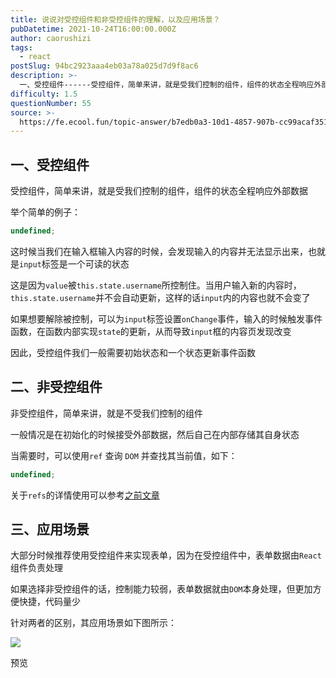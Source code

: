 ```yaml
---
title: 说说对受控组件和非受控组件的理解，以及应用场景？
pubDatetime: 2021-10-24T16:00:00.000Z
author: caorushizi
tags:
  - react
postSlug: 94bc2923aaa4eb03a78a025d7d9f8ac6
description: >-
  一、受控组件------受控组件，简单来讲，就是受我们控制的组件，组件的状态全程响应外部数据举个简单的例子：```typescriptundefined```这时候当我们在输入框输入内容的时候，会发现
difficulty: 1.5
questionNumber: 55
source: >-
  https://fe.ecool.fun/topic-answer/b7edb0a3-10d1-4857-907b-cc99acaf3516?orderBy=updateTime&order=desc&tagId=13
---
```


## 一、受控组件

受控组件，简单来讲，就是受我们控制的组件，组件的状态全程响应外部数据

举个简单的例子：

```typescript
undefined;
```

这时候当我们在输入框输入内容的时候，会发现输入的内容并无法显示出来，也就是`input`标签是一个可读的状态

这是因为`value`被`this.state.username`所控制住。当用户输入新的内容时，`this.state.username`并不会自动更新，这样的话`input`内的内容也就不会变了

如果想要解除被控制，可以为`input`标签设置`onChange`事件，输入的时候触发事件函数，在函数内部实现`state`的更新，从而导致`input`框的内容页发现改变

因此，受控组件我们一般需要初始状态和一个状态更新事件函数

## 二、非受控组件

非受控组件，简单来讲，就是不受我们控制的组件

一般情况是在初始化的时候接受外部数据，然后自己在内部存储其自身状态

当需要时，可以使用`ref` 查询 `DOM` 并查找其当前值，如下：

```typescript
undefined;
```

关于`refs`的详情使用可以参考[之前文章](https://mp.weixin.qq.com/s/ZBKWcslVBi0IKQgz7lYzbA)

## 三、应用场景

大部分时候推荐使用受控组件来实现表单，因为在受控组件中，表单数据由`React`组件负责处理

如果选择非受控组件的话，控制能力较弱，表单数据就由`DOM`本身处理，但更加方便快捷，代码量少

针对两者的区别，其应用场景如下图所示：

![](https://static.vue-js.com/f28aed20-df2f-11eb-ab90-d9ae814b240d.png)

预览
